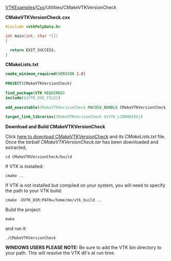 [VTKExamples](Home)/[Cxx](Cxx)/Utilities/CMakeVTKVersionCheck

**CMakeVTKVersionCheck.cxx**
```c++
#include <vtkPolyData.h>

int main(int, char *[])
{

  return EXIT_SUCCESS;
}
```
**CMakeLists.txt**
```cmake
cmake_minimum_required(VERSION 2.8)
 
PROJECT(CMakeVTKVersionCheck)
 
find_package(VTK REQUIRED)
include(${VTK_USE_FILE})
 
add_executable(CMakeVTKVersionCheck MACOSX_BUNDLE CMakeVTKVersionCheck.cxx)
 
target_link_libraries(CMakeVTKVersionCheck ${VTK_LIBRARIES})
```

**Download and Build CMakeVTKVersionCheck**

Click [here to download CMakeVTKVersionCheck](https://github.com/lorensen/VTKWikiExamplesTarballs/raw/master/CMakeVTKVersionCheck.tar) and its *CMakeLists.txt* file.
Once the *tarball CMakeVTKVersionCheck.tar* has been downloaded and extracted,
```
cd CMakeVTKVersionCheck/build 
```
If VTK is installed:
```
cmake ..
```
If VTK is not installed but compiled on your system, you will need to specify the path to your VTK build:
```
cmake -DVTK_DIR:PATH=/home/me/vtk_build ..
```
Build the project:
```
make
```
and run it:
```
./CMakeVTKVersionCheck
```
**WINDOWS USERS PLEASE NOTE:** Be sure to add the VTK bin directory to your path. This will resolve the VTK dll's at run time.

